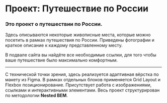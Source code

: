 # Проект: Путешествие по России

### Это проект о путешествии по России.

Здесь описываются некоторые живописные места, которые можно посетить в рамках путешествия по России. Приведены фотографии и краткое описание к каждому представленному месту.

В подвале сайта вы найдёте все необходимые ссылки, для того чтобы ваше путешествие было максимально комфортным.

____
С технической точки зрения, здесь реализуется адаптивная вёрстка по макету из Figma. В рамках отдельных блоков применяется Grid Layout и Flexbox позиционирование. Присутствует работа с изображениями, ссылками и интерактивными элементами.
Весь проект структурирован по методологии **Nested BEM**.
